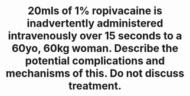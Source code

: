 ---
title: "20mls of 1% ropivacaine is inadvertently administered intravenously over 15 seconds to a 60yo, 60kg woman. Describe the potential complications and mechanisms of this. Do not discuss treatment."
entityType: SAQ
exam: PEX
college: ANZCA
year: 2019
sitting: A
question: 8
passRate: 60
EC_expectedDomains:
- "To score a pass in this question candidates needed to recognise that what has occurred represents a significant overdose, that it is life threatening, to list the likely clinical symptoms, and explain their mechanisms both within the organ systems involved and within the excitable cells on which ropivacaine acts."
EC_errorsCommon:
- "It was very commonly stated that the maximum safe dose was 3mg/kg and this this dose of 200mg in a 60kg woman exceeded this dose by 20mg and would therefore cause toxicity. This is a fundamental misunderstanding as this “maximum” of 3mg/kg would not apply to direct intravenous injection, which would cause the heart and CNS to be exposed within one arm- brain time to a plasma concentration of ropivacaine far beyond that required to cause life threatening side effects."
- "The CNS effects were generally well described but within the cardiovascular system many candidates simply stated that arrhythmias and cardiovascular collapse would occur without providing an adequate description of the full range of cardiovascular effects. The mechanism by which ropivacaine causes these several effects on the heart and circulation were poorly understood. A common deficit among the lower scoring answers was a lack of sufficient detail in regard to the molecular mechanism of toxicity of local anaesthetics."
EC_extraCredit:
- "Many candidates with an obvious appreciation of the severity of the situation did not discuss the mechanisms (including the cellular mechanism) of ropivacaine action and therefore lost marks that were likely within their grasp. Furthermore, some wasted time with discussion of treatment, which the question explicitly stated should not be discussed."
---